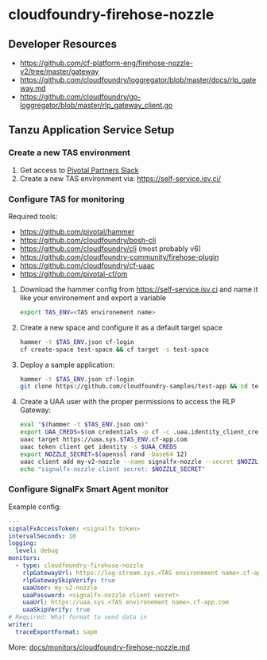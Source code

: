 # cloudfoundry-firehose-nozzle

## Developer Resources

- https://github.com/cf-platform-eng/firehose-nozzle-v2/tree/master/gateway
- https://github.com/cloudfoundry/loggregator/blob/master/docs/rlp_gateway.md
- https://github.com/cloudfoundry/go-loggregator/blob/master/rlp_gateway_client.go

## Tanzu Application Service Setup

### Create a new TAS environment

1. Get access to [Pivotal Partners Slack](https://pivotalpartners.slack.com/archives/C42PWTRR9)
1. Create a new TAS environment via: https://self-service.isv.ci/


### Configure TAS for monitoring

Required tools:

- https://github.com/pivotal/hammer
- https://github.com/cloudfoundry/bosh-cli
- https://github.com/cloudfoundry/cli (most probably v6)
- https://github.com/cloudfoundry-community/firehose-plugin
- https://github.com/cloudfoundry/cf-uaac
- https://github.com/pivotal-cf/om

1. Download the hammer config from https://self-service.isv.ci and name it like your environement and export a variable

    ```sh
    export TAS_ENV=<TAS environement name>
    ```

2. Create a new space and configure it as a default target space

    ```sh
    hammer -t $TAS_ENV.json cf-login
    cf create-space test-space && cf target -s test-space
    ```

3. Deploy a sample application:

    ```sh
    hammer -t $TAS_ENV.json cf-login
    git clone https://github.com/cloudfoundry-samples/test-app && cd test-app && cf push && cd .. && rm -rf test-app && cf apps
    ```

4. Create a UAA user with the proper permissions to access the RLP Gateway:

    ```sh
    eval "$(hammer -t $TAS_ENV.json om)"
    export UAA_CREDS=$(om credentials -p cf -c .uaa.identity_client_credentials -t json | jq '.password' -r)
    uaac target https://uaa.sys.$TAS_ENV.cf-app.com
    uaac token client get identity -s $UAA_CREDS
    export NOZZLE_SECRET=$(openssl rand -base64 12)
    uaac client add my-v2-nozzle --name signalfx-nozzle --secret $NOZZLE_SECRET --authorized_grant_types client_credentials,refresh_token --authorities logs.admin
    echo "signalfx-nozzle client secret: $NOZZLE_SECRET"
    ```


### Configure SignalFx Smart Agent monitor

Example config:

```yaml
---
signalFxAccessToken: <signalfx token>
intervalSeconds: 10
logging:
  level: debug
monitors:
  - type: cloudfoundry-firehose-nozzle
    rlpGatewayUrl: https://log-stream.sys.<TAS environement name>.cf-app.com
    rlpGatewaySkipVerify: true
    uaaUser: my-v2-nozzle
    uaaPassword: <signalfx-nozzle client secret>
    uaaUrl: https://uaa.sys.<TAS environement name>.cf-app.com
    uaaSkipVerify: true
# Required: What format to send data in
writer:
  traceExportFormat: sapm
```

More: [docs/monitors/cloudfoundry-firehose-nozzle.md](../../../docs/monitors/cloudfoundry-firehose-nozzle.md)
